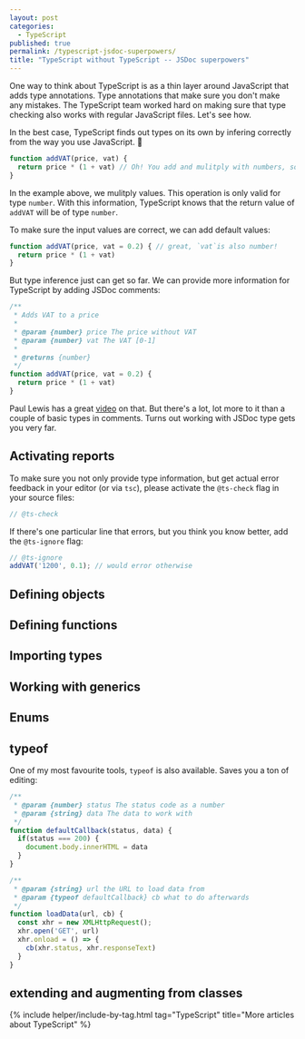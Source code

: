```yaml
---
layout: post
categories:
  - TypeScript
published: true
permalink: /typescript-jsdoc-superpowers/
title: "TypeScript without TypeScript -- JSDoc superpowers"
---
```


One way to think about TypeScript is as a thin layer around JavaScript that adds type annotations.
Type annotations that make sure you don't make any mistakes. The TypeScript team worked hard on making
sure that type checking also works with regular JavaScript files. Let's see how.

In the best case, TypeScript finds out types on its own by infering correctly from 
the way you use JavaScript.

```javascript
function addVAT(price, vat) {
  return price * (1 + vat) // Oh! You add and mulitply with numbers, so it's a number
}
```

In the example above, we mulitply values. This operation is only valid for type `number`. With this information,
TypeScript knows that the return value of `addVAT` will be of type `number`.

To make sure the input values are correct, we can add default values:

```javascript
function addVAT(price, vat = 0.2) { // great, `vat`is also number!
  return price * (1 + vat)
}
```

But type inference just can get so far. We can provide more information for TypeScript by adding JSDoc comments:

```javascript
/**
 * Adds VAT to a price
 * 
 * @param {number} price The price without VAT
 * @param {number} vat The VAT [0-1]
 * 
 * @returns {number}
 */
function addVAT(price, vat = 0.2) {
  return price * (1 + vat)
}
```

Paul Lewis has a great [video](https://www.youtube.com/watch?v=YHvqbeh_n9U) on that. But there's a lot, lot more
to it than a couple of basic types in comments. Turns out working with JSDoc type gets you very far.

## Activating reports

To make sure you not only provide type information, but get actual error feedback in your editor (or via `tsc`), please
activate the `@ts-check` flag in your source files:

```javascript
// @ts-check
```

If there's one particular line that errors, but you think you know better, add the `@ts-ignore` flag:

```javascript
// @ts-ignore
addVAT('1200', 0.1); // would error otherwise
```

## Defining objects

## Defining functions

## Importing types

## Working with generics

## Enums

## typeof

One of my most favourite tools, `typeof` is also available. Saves you a ton of editing:

```javascript
/**
 * @param {number} status The status code as a number
 * @param {string} data The data to work with
 */
function defaultCallback(status, data) {
  if(status === 200) {
    document.body.innerHTML = data
  }
}

/**
 * @param {string} url the URL to load data from
 * @param {typeof defaultCallback} cb what to do afterwards
 */
function loadData(url, cb) {
  const xhr = new XMLHttpRequest();
  xhr.open('GET', url)
  xhr.onload = () => {
    cb(xhr.status, xhr.responseText)
  }
}
```

## extending and augmenting from classes

{% include helper/include-by-tag.html tag="TypeScript" title="More articles about TypeScript" %}
